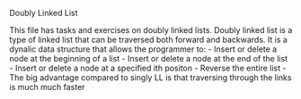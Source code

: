 Doubly Linked List

This file has tasks and exercises on doubly linked lists. Doubly linked list is a type of linked list that can be traversed both forward and backwards. It is a dynalic data structure that allows the programmer to:
		- Insert or delete a node at the beginning of a list
		- Insert or delete a node at the end of the list
		- Insert or delete a node at a specified ith positon
		- Reverse the entire list
		- The big advantage compared to singly LL is that traversing through the links is much much faster

